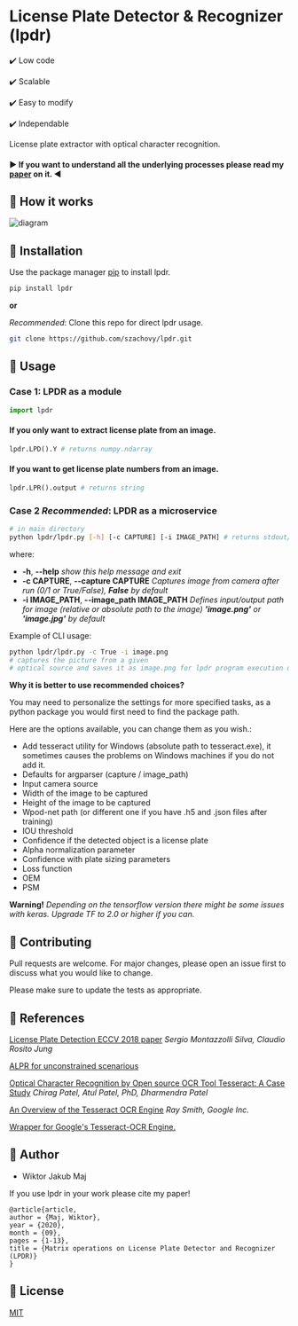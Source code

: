 # License Plate Detector & Recognizer (lpdr)

:heavy_check_mark: Low code

:heavy_check_mark: Scalable

:heavy_check_mark: Easy to modify

:heavy_check_mark: Independable

License plate extractor with optical character recognition.


#### :arrow_forward: If you want to understand all the underlying processes please read my [paper](https://www.researchgate.net/publication/344154400_Matrix_operations_on_License_Plate_Detector_and_Recognizer_LPDR) on it. :arrow_backward:

## :rocket: How it works
![diagram](https://github.com/szachovy/lpdr/blob/master/test_images/diagram.png)

## :rocket: Installation

Use the package manager [pip](https://pip.pypa.io/en/stable/) to install lpdr.

```bash
pip install lpdr
```
**or**

_Recommended_: Clone this repo for direct lpdr usage. 

```bash
git clone https://github.com/szachovy/lpdr.git
```

## :rocket: Usage
### Case 1: LPDR as a module
```python
import lpdr
```
#### If you only want to extract license plate from an image.
```python
lpdr.LPD().Y # returns numpy.ndarray
```
#### If you want to get license plate numbers from an image.
```python
lpdr.LPR().output # returns string
```
### Case 2 _Recommended_: LPDR as a microservice

```bash
# in main directory
python lpdr/lpdr.py [-h] [-c CAPTURE] [-i IMAGE_PATH] # returns stdout/stderr
```
where:

  - **-h**, **--help**            _show this help message and exit_
  - **-c CAPTURE**, **--capture CAPTURE** _Captures image from camera after run (0/1 or True/False), **False** by default_
  - **-i IMAGE_PATH**, **--image_path IMAGE_PATH** _Defines input/output path for image (relative or absolute path to the image) **'image.png'** or **'image.jpg'** by default_


Example of CLI usage:
```bash
python lpdr/lpdr.py -c True -i image.png
# captures the picture from a given
# optical source and saves it as image.png for lpdr program execution operations.
```

**Why it is better to use recommended choices?**

You may need to personalize the settings for more specified tasks, as a python package you would first need to find the package path.

Here are the options available, you can change them as you wish.:
- Add tesseract utility for Windows (absolute path to tesseract.exe), it sometimes causes the problems on Windows machines if you do not add it.
- Defaults for argparser (capture / image_path)
- Input camera source
- Width of the image to be captured
- Height of the image to be captured
- Wpod-net path (or different one if you have .h5 and .json files after training)
- IOU threshold
- Confidence if the detected object is a license plate
- Alpha normalization parameter
- Confidence with plate sizing parameters
- Loss function
- OEM
- PSM

**Warning!**
_Depending on the tensorflow version there might be some issues with keras. Upgrade TF to 2.0 or higher if you can._

## :rocket: Contributing
Pull requests are welcome. For major changes, please open an issue first to discuss what you would like to change.

Please make sure to update the tests as appropriate.

## :rocket: References
[License Plate Detection ECCV 2018 paper](https://openaccess.thecvf.com/content_ECCV_2018/papers/Sergio_Silva_License_Plate_Detection_ECCV_2018_paper.pdf) _Sergio Montazzolli Silva, Claudio Rosito Jung_

[ALPR for unconstrained scenarious](https://github.com/sergiomsilva/alpr-unconstrained)

[Optical Character Recognition by Open source OCR Tool Tesseract: A Case Study](https://www.researchgate.net/profile/Chirag_Patel27/publication/235956427_Optical_Character_Recognition_by_Open_source_OCR_Tool_Tesseract_A_Case_Study/links/00463516fa43a64739000000.pdf) _Chirag Patel, Atul Patel, PhD, Dharmendra Patel_

[An Overview of the Tesseract OCR Engine](https://static.googleusercontent.com/media/research.google.com/en//pubs/archive/33418.pdf) _Ray Smith, Google Inc._

[Wrapper for Google's Tesseract-OCR Engine.](https://github.com/madmaze/pytesseract)

## :rocket: Author
- Wiktor Jakub Maj

If you use lpdr in your work please cite my paper!

```
@article{article,
author = {Maj, Wiktor},
year = {2020},
month = {09},
pages = {1-13},
title = {Matrix operations on License Plate Detector and Recognizer (LPDR)}
}

```

## :rocket: License
[MIT](https://opensource.org/licenses/MIT)
